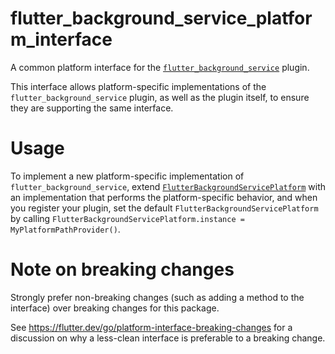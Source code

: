 # flutter_background_service_platform_interface

A common platform interface for the [`flutter_background_service`][1] plugin.

This interface allows platform-specific implementations of the `flutter_background_service`
plugin, as well as the plugin itself, to ensure they are supporting the
same interface.

# Usage

To implement a new platform-specific implementation of `flutter_background_service`, extend
[`FlutterBackgroundServicePlatform`][2] with an implementation that performs the
platform-specific behavior, and when you register your plugin, set the default
`FlutterBackgroundServicePlatform` by calling
`FlutterBackgroundServicePlatform.instance = MyPlatformPathProvider()`.

# Note on breaking changes

Strongly prefer non-breaking changes (such as adding a method to the interface)
over breaking changes for this package.

See https://flutter.dev/go/platform-interface-breaking-changes for a discussion
on why a less-clean interface is preferable to a breaking change.

[1]: ../
[2]: lib/path_provider_platform_interface.dart